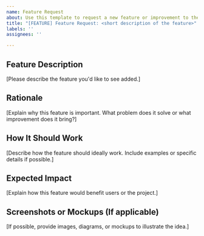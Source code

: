 ```yaml
---
name: Feature Request
about: Use this template to request a new feature or improvement to the project.
title: "[FEATURE] Feature Request: <short description of the feature>"
labels: ''
assignees: ''

---
```


## Feature Description

[Please describe the feature you'd like to see added.]

## Rationale

[Explain why this feature is important. What problem does it solve or what improvement does it bring?]

## How It Should Work

[Describe how the feature should ideally work. Include examples or specific details if possible.]

## Expected Impact

[Explain how this feature would benefit users or the project.]

## Screenshots or Mockups (If applicable)

[If possible, provide images, diagrams, or mockups to illustrate the idea.]
